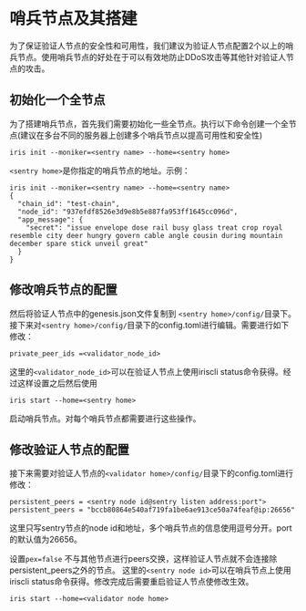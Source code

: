 # 哨兵节点及其搭建

为了保证验证人节点的安全性和可用性，我们建议为验证人节点配置2个以上的哨兵节点。使用哨兵节点的好处在于可以有效地防止DDoS攻击等其他针对验证人节点的攻击。

## 初始化一个全节点

为了搭建哨兵节点，首先我们需要初始化一些全节点。执行以下命令创建一个全节点(建议在多台不同的服务器上创建多个哨兵节点以提高可用性和安全性)
```
iris init --moniker=<sentry name> --home=<sentry home>
```
`<sentry home>`是你指定的哨兵节点的地址。示例：
```
iris init --moniker=<sentry name> --home=<sentry name>
{
  "chain_id": "test-chain",
  "node_id": "937efdf8526e3d9e8b5e887fa953ff1645cc096d",
  "app_message": {
    "secret": "issue envelope dose rail busy glass treat crop royal resemble city deer hungry govern cable angle cousin during mountain december spare stick unveil great"
  }
}
```


## 修改哨兵节点的配置

然后将验证人节点中的genesis.json文件复制到 `<sentry home>/config/`目录下。接下来对`<sentry home>/config/`目录下的config.toml进行编辑。需要进行如下修改：
```
private_peer_ids =<validator_node_id>
```

这里的`<validator_node_id>`可以在验证人节点上使用iriscli status命令获得。经过这样设置之后然后使用

```
iris start --home=<sentry home>
```

启动哨兵节点。对每个哨兵节点都需要进行这些操作。

## 修改验证人节点的配置

接下来需要对验证人节点的`<validator home>/config/`目录下的config.toml进行修改：

```
persistent_peers = <sentry node id@sentry listen address:port">
persistent_peers = "bccb80864e540af719fa1be6ae913ce50a74feaf@ip:26656" 
```

这里只写sentry节点的node id和地址，多个哨兵节点的信息使用逗号分开。port的默认值为26656。

设置`pex=false` 不与其他节点进行peers交换，这样验证人节点就不会连接除persistent_peers之外的节点。
这里的`<sentry node id>`可以在哨兵节点上使用iriscli status命令获得。修改完成后需要重启验证人节点使修改生效。

```
iris start --home=<validator node home>
```
